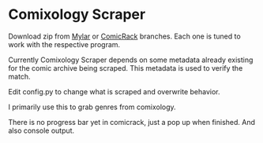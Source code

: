 # Comixology Scraper

Download zip from [Mylar](https://github.com/SenorSmartyPants/Comixology-Scraper/tree/mylar) or [ComicRack](https://github.com/SenorSmartyPants/Comixology-Scraper/tree/ComicRack) branches. Each one is tuned to work with the respective program.

Currently Comixology Scraper depends on some metadata already existing for the comic archive being scraped. This metadata is used to verify the match.

Edit config.py to change what is scraped and overwrite behavior.

I primarily use this to grab genres from comixology.

There is no progress bar yet in comicrack, just a pop up when finished. And also console output.